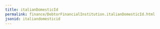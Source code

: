 ```yaml
---
title: italianDomesticId
permalink: finance/DebtorFinancialInstitution.italianDomesticId.html
jsonid: italiandomesticid
---
```

